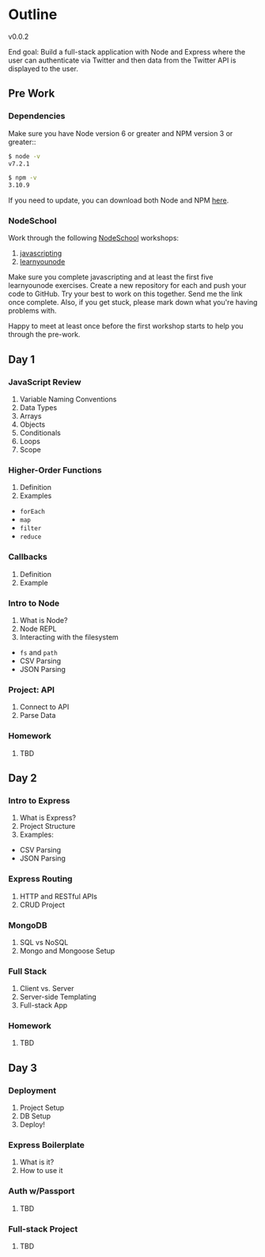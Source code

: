 # Outline

v0.0.2

End goal: Build a full-stack application with Node and Express where the user can authenticate via Twitter and then data from the Twitter API is displayed to the user.

## Pre Work

### Dependencies

Make sure you have Node version 6 or greater and NPM version 3 or greater::

```sh
$ node -v
v7.2.1

$ npm -v
3.10.9
```

If you need to update, you can download both Node and NPM [here](https://nodejs.org/en/download/current/).

### NodeSchool

Work through the following [NodeSchool](https://nodeschool.io/) workshops:

1. [javascripting](https://github.com/workshopper/javascripting)
1. [learnyounode](https://github.com/workshopper/learnyounode)

Make sure you complete javascripting and at least the first five learnyounode exercises. Create a new repository for each and push your code to GitHub. Try your best to work on this together. Send me the link once complete. Also, if you get stuck, please mark down what you're having problems with.

Happy to meet at least once before the first workshop starts to help you through the pre-work.

## Day 1

### JavaScript Review

1. Variable Naming Conventions
1. Data Types
1. Arrays
1. Objects
1. Conditionals
1. Loops
1. Scope

### Higher-Order Functions

1. Definition
1. Examples
  - `forEach`
  - `map`
  - `filter`
  - `reduce`

### Callbacks

1. Definition
1. Example

### Intro to Node

1. What is Node?
1. Node REPL
1. Interacting with the filesystem
  - `fs` and `path`
  - CSV Parsing
  - JSON Parsing

### Project: API

1. Connect to API
1. Parse Data

### Homework

1. TBD

## Day 2

### Intro to Express

1. What is Express?
1. Project Structure
1. Examples:
  - CSV Parsing
  - JSON Parsing

### Express Routing

1. HTTP and RESTful APIs
1. CRUD Project

### MongoDB

1. SQL vs NoSQL
1. Mongo and Mongoose Setup

### Full Stack

1. Client vs. Server
1. Server-side Templating
1. Full-stack App

### Homework

1. TBD

## Day 3

### Deployment

1. Project Setup
1. DB Setup
1. Deploy!

### Express Boilerplate

1. What is it?
1. How to use it

### Auth w/Passport

1. TBD

### Full-stack Project

1. TBD
